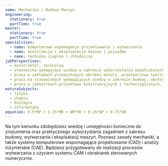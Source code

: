 ```yaml
---
name: Mechanika i Budowa Maszyn
engineering:
  stationary: true
  partTime: true
master:
  stationary: true
  partTime: true
specialities:
  - name: komputerowe wspomaganie projektowania i wytwarzania
  - name: konstrukcja i eksploatacja maszyn i pojazdów
  - name: technika cieplna i chłodnicza
jobPerspectives:
  - konstruktor, technolog
  - stanowiska wymagające wiedzy w zakresie wykorzystania współczesnych systemów CAD, CAE oraz CAM
  - praca w zakładach przemysłowych obróbki metali, przetwórstwa tworzyw sztucznych, biurach konstrukcyjnych oraz firmach projektowych
  - praca na stanowiskach wymagających wiedzy w zakresie budowy, obsługi, naprawy i eksploatacji maszyn i pojazdów oraz specjalistycznego oprzyrządowania technologicznego
  - praca w jednostkach projektowo konstrukcyjnych i technologicznych, przedsiębiorstwach przemysłu maszynowego i przemysłów pokrewnych, instytutach naukowo-badawczych oraz ośrodkach badawczo-rozwojowych, jednostkach zajmujących się doradztwem oraz upowszechnianiem wiedzy z zakresu mechaniki i budowy maszyn oraz inżynierii wytwarzania
maturaSubjects:
  - fizyka
  - chemia
  - biologia
  - informatyka
equation: 0.5*MP + 1.25*MR + WR*FR + 0.25*OP + 0.75*OR
---
```

Na tym kierunku zdobędziesz wiedzę i umiejętności konieczne do zrozumienia oraz praktycznego wykorzystania zagadnień z zakresu budowy, wytwarzania i eksploatacji maszyn. Poznasz zasady mechaniki, a także systemy komputerowe wspomagające projektowanie (CAD) i analizy inżynierskie (CAE). Będziesz przygotowany do realizacji procesów wytwarzania z użyciem systemu CAM i obrabiarek sterowanych numerycznie.